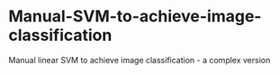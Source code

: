 # Manual-SVM-to-achieve-image-classification
Manual linear SVM to achieve image classification - a complex version
